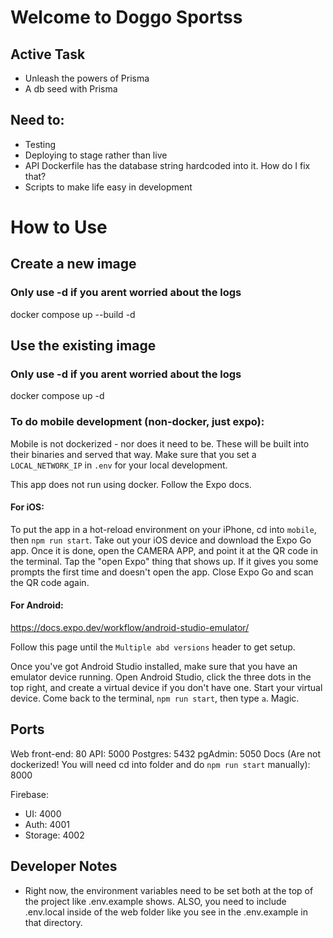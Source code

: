 # Welcome to Doggo Sportss

## Active Task

- Unleash the powers of Prisma
- A db seed with Prisma

## Need to:

- Testing
- Deploying to stage rather than live
- API Dockerfile has the database string hardcoded into it. How do I fix that?
- Scripts to make life easy in development

# How to Use

## Create a new image

### Only use -d if you arent worried about the logs

docker compose up --build -d

## Use the existing image

### Only use -d if you arent worried about the logs

docker compose up -d

### To do mobile development (non-docker, just expo):

Mobile is not dockerized - nor does it need to be. These will be built into their binaries and served that way.
Make sure that you set a `LOCAL_NETWORK_IP` in `.env` for your local development.

This app does not run using docker. Follow the Expo docs.

#### For iOS:

To put the app in a hot-reload environment on your iPhone, cd into `mobile`, then `npm run start`. Take out your iOS device and download the Expo Go app. Once it is done, open the CAMERA APP, and point it at the QR code in the terminal. Tap the "open Expo" thing that shows up. If it gives you some prompts the first time and doesn't open the app. Close Expo Go and scan the QR code again.

#### For Android:

https://docs.expo.dev/workflow/android-studio-emulator/

Follow this page until the `Multiple abd versions` header to get setup.

Once you've got Android Studio installed, make sure that you have an emulator device running. Open Android Studio, click the three dots in the top right, and create a virtual device if you don't have one. Start your virtual device. Come back to the terminal, `npm run start`, then type `a`. Magic.

## Ports

Web front-end: 80
API: 5000
Postgres: 5432
pgAdmin: 5050
Docs (Are not dockerized! You will need cd into folder and do `npm run start` manually): 8000

Firebase:

- UI: 4000
- Auth: 4001
- Storage: 4002

## Developer Notes

- Right now, the environment variables need to be set both at the top of the project like .env.example shows. ALSO, you need to include .env.local inside of the web folder like you see in the .env.example in that directory.

